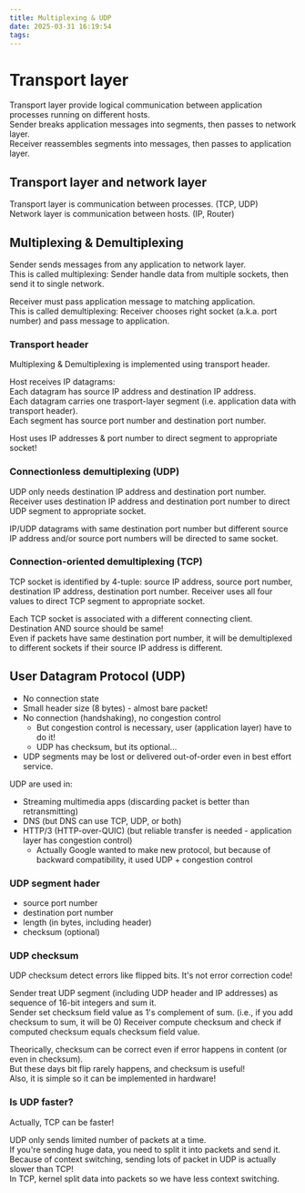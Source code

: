 ```yaml
---
title: Multiplexing & UDP
date: 2025-03-31 16:19:54
tags:
---
```


# Transport layer

Transport layer provide logical communication between application processes running on different hosts.  
Sender breaks application messages into segments, then passes to network layer.  
Receiver reassembles segments into messages, then passes to application layer.

## Transport layer and network layer

Transport layer is communication between processes. (TCP, UDP)  
Network layer is communication between hosts. (IP, Router)

## Multiplexing & Demultiplexing

Sender sends messages from any application to network layer.  
This is called multiplexing: Sender handle data from multiple sockets, then send it to single network.

Receiver must pass application message to matching application.  
This is called demultiplexing: Receiver chooses right socket (a.k.a. port number) and pass message to application.

### Transport header

Multiplexing & Demultiplexing is implemented using transport header.

Host receives IP datagrams:  
Each datagram has source IP address and destination IP address.  
Each datagram carries one trasport-layer segment (i.e. application data with transport header).  
Each segment has source port number and destination port number.

Host uses IP addresses & port number to direct segment to appropriate socket!

### Connectionless demultiplexing (UDP)

UDP only needs destination IP address and destination port number.  
Receiver uses destination IP address and destination port number to direct UDP segment to appropriate socket.

IP/UDP datagrams with same destination port number but different source IP address and/or source port numbers will be directed to same socket.

### Connection-oriented demultiplexing (TCP)

TCP socket is identified by 4-tuple: source IP address, source port number, destination IP address, destination port number.
Receiver uses all four values to direct TCP segment to appropriate socket.

Each TCP socket is associated with a different connecting client.  
Destination AND source should be same!  
Even if packets have same destination port number, it will be demultiplexed to different sockets if their source IP address is different.

## User Datagram Protocol (UDP)

- No connection state
- Small header size (8 bytes) - almost bare packet!
- No connection (handshaking), no congestion control
  - But congestion control is necessary, user (application layer) have to do it!
  - UDP has checksum, but its optional...
- UDP segments may be lost or delivered out-of-order even in best effort service.

UDP are used in:

- Streaming multimedia apps (discarding packet is better than retransmitting)
- DNS (but DNS can use TCP, UDP, or both)
- HTTP/3 (HTTP-over-QUIC) (but reliable transfer is needed - application layer has congestion control)
  - Actually Google wanted to make new protocol, but because of backward compatibility, it used UDP + congestion control

### UDP segment hader

- source port number
- destination port number
- length (in bytes, including header)
- checksum (optional)

### UDP checksum

UDP checksum detect errors like flipped bits. It's not error correction code!

Sender treat UDP segment (including UDP header and IP addresses) as sequence of 16-bit integers and sum it.  
Sender set checksum field value as 1's complement of sum. (i.e., if you add checksum to sum, it will be 0)
Receiver compute checksum and check if computed checksum equals checksum field value.

Theorically, checksum can be correct even if error happens in content (or even in checksum).  
But these days bit flip rarely happens, and checksum is useful!  
Also, it is simple so it can be implemented in hardware!

### Is UDP faster?

Actually, TCP can be faster!

UDP only sends limited number of packets at a time.  
If you're sending huge data, you need to split it into packets and send it.  
Because of context switching, sending lots of packet in UDP is actually slower than TCP!  
In TCP, kernel split data into packets so we have less context switching.
